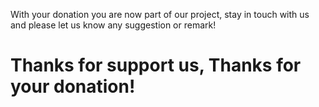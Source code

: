 With your donation you are now part of our project, stay in touch with us and please let us know any suggestion or remark!

# Thanks for support us, Thanks for your donation! #
